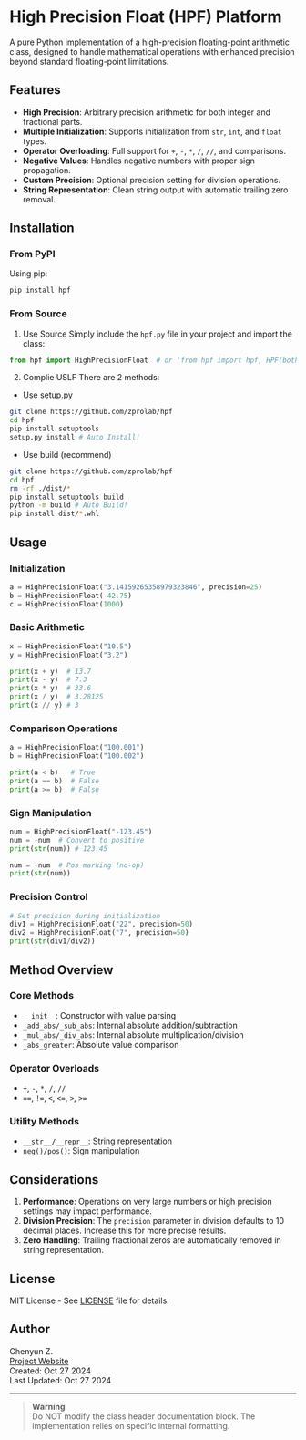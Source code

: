 # High Precision Float (HPF) Platform

<!--![HPF Logo](your-logo-url-here) <!-- Optional: Add a logo if available --> 

A pure Python implementation of a high-precision floating-point arithmetic class, designed to handle mathematical operations with enhanced precision beyond standard floating-point limitations.

## Features

- **High Precision**: Arbitrary precision arithmetic for both integer and fractional parts.
- **Multiple Initialization**: Supports initialization from `str`, `int`, and `float` types.
- **Operator Overloading**: Full support for `+`, `-`, `*`, `/`, `//`, and comparisons.
- **Negative Values**: Handles negative numbers with proper sign propagation.
- **Custom Precision**: Optional precision setting for division operations.
- **String Representation**: Clean string output with automatic trailing zero removal.

## Installation

### From PyPI

Using pip:
```bash
pip install hpf
```

### From Source

1. Use Source
Simply include the `hpf.py` file in your project and import the class:

```python
from hpf import HighPrecisionFloat  # or 'from hpf import hpf, HPF(both OK)'
```

2. Complie USLF
There are 2 methods: 
 - Use setup.py
```bash
git clone https://github.com/zprolab/hpf
cd hpf 
pip install setuptools
setup.py install # Auto Install!
```
 - Use build (recommend)
```bash
git clone https://github.com/zprolab/hpf
cd hpf 
rm -rf ./dist/*
pip install setuptools build
python -m build # Auto Build!
pip install dist/*.whl
```

## Usage

### Initialization
```python
a = HighPrecisionFloat("3.14159265358979323846", precision=25)
b = HighPrecisionFloat(-42.75)
c = HighPrecisionFloat(1000)
```

### Basic Arithmetic
```python
x = HighPrecisionFloat("10.5")
y = HighPrecisionFloat("3.2")

print(x + y)  # 13.7
print(x - y)  # 7.3
print(x * y)  # 33.6
print(x / y)  # 3.28125
print(x // y) # 3
```

### Comparison Operations
```python
a = HighPrecisionFloat("100.001")
b = HighPrecisionFloat("100.002")

print(a < b)   # True
print(a == b)  # False
print(a >= b)  # False
```

### Sign Manipulation
```python
num = HighPrecisionFloat("-123.45")
num = -num  # Convert to positive
print(str(num)) # 123.45

num = +num  # Pos marking (no-op)
print(str(num))
```

### Precision Control
```python
# Set precision during initialization
div1 = HighPrecisionFloat("22", precision=50)
div2 = HighPrecisionFloat("7", precision=50)
print(str(div1/div2))
```

## Method Overview

### Core Methods
- `__init__`: Constructor with value parsing
- `_add_abs/_sub_abs`: Internal absolute addition/subtraction
- `_mul_abs/_div_abs`: Internal absolute multiplication/division
- `_abs_greater`: Absolute value comparison

### Operator Overloads
- `+`, `-`, `*`, `/`, `//`
- `==`, `!=`, `<`, `<=`, `>`, `>=`

### Utility Methods
- `__str__/__repr__`: String representation
- `neg()/pos()`: Sign manipulation

## Considerations

1. **Performance**: Operations on very large numbers or high precision settings may impact performance.
2. **Division Precision**: The `precision` parameter in division defaults to 10 decimal places. Increase this for more precise results.
3. **Zero Handling**: Trailing fractional zeros are automatically removed in string representation.

## License
MIT License - See [LICENSE](LICENSE) file for details.

## Author
Chenyun Z.  
[Project Website](https://hi-zcy.com)  
Created: Oct 27 2024  
Last Updated: Oct 27 2024

---

> **Warning**  
> Do NOT modify the class header documentation block. The implementation relies on specific internal formatting.

